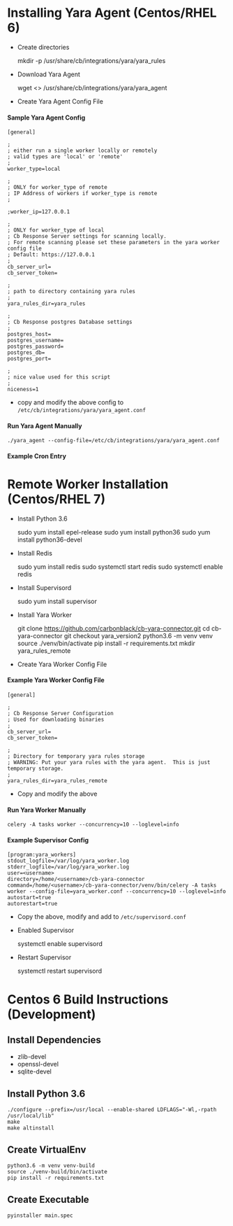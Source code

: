 


# Installing Yara Agent (Centos/RHEL 6)

* Create directories


	mkdir -p /usr/share/cb/integrations/yara/yara_rules
	
* Download Yara Agent


	wget <> /usr/share/cb/integrations/yara/yara_agent
	
* Create Yara Agent Config File


#### Sample Yara Agent Config

	[general]
	
	;
	; either run a single worker locally or remotely
	; valid types are 'local' or 'remote'
	;
	worker_type=local
	
	;
	; ONLY for worker_type of remote
	; IP Address of workers if worker_type is remote
	;
	
	;worker_ip=127.0.0.1
	
	;
	; ONLY for worker_type of local
	; Cb Response Server settings for scanning locally.
	; For remote scanning please set these parameters in the yara worker config file
	; Default: https://127.0.0.1
	;
	cb_server_url=
	cb_server_token=
	
	;
	; path to directory containing yara rules
	;
	yara_rules_dir=yara_rules
	
	;
	; Cb Response postgres Database settings
	;
	postgres_host=
	postgres_username=
	postgres_password=
	postgres_db=
	postgres_port=
	
	;
	; nice value used for this script
	;
	niceness=1
	
* copy and modify the above config to `/etc/cb/integrations/yara/yara_agent.conf`

#### Run Yara Agent Manually

	./yara_agent --config-file=/etc/cb/integrations/yara/yara_agent.conf

#### Example Cron Entry

# Remote Worker Installation (Centos/RHEL 7)

* Install Python 3.6


	sudo yum install epel-release
	sudo yum install python36
	sudo yum install python36-devel
	
* Install Redis
	

	sudo yum install redis
	sudo systemctl start redis
	sudo systemctl enable redis
	
* Install Supervisord


	sudo yum install supervisor
	
* Install Yara Worker


	git clone https://github.com/carbonblack/cb-yara-connector.git
	cd cb-yara-connector
	git checkout yara_version2
	python3.6 -m venv venv
	source ./venv/bin/activate
	pip install -r requirements.txt
	mkdir yara_rules_remote
	
* Create Yara Worker Config File

#### Example Yara Worker Config File

	[general]
	
	;
	; Cb Response Server Configuration
	; Used for downloading binaries
	;
	cb_server_url=
	cb_server_token=
	
	;
	; Directory for temporary yara rules storage
	; WARNING: Put your yara rules with the yara agent.  This is just temporary storage.
	;
	yara_rules_dir=yara_rules_remote
	
* Copy and modify the above
	
#### Run Yara Worker Manually

	celery -A tasks worker --concurrency=10 --loglevel=info
	
#### Example Supervisor Config

	[program:yara_workers]
	stdout_logfile=/var/log/yara_worker.log
	stderr_logfile=/var/log/yara_worker.log
	user=<username>
	directory=/home/<username>/cb-yara-connector
	command=/home/<username>/cb-yara-connector/venv/bin/celery -A tasks worker --config-file=yara_worker.conf --concurrency=10 --loglevel=info
	autostart=true
	autorestart=true
	
* Copy the above, modify and add to `/etc/supervisord.conf`

* Enabled Supervisor

	
	systemctl enable supervisord
	
* Restart Supervisor

	
	systemctl restart supervisord

# Centos 6 Build Instructions (Development)

## Install Dependencies

* zlib-devel
* openssl-devel
* sqlite-devel

## Install Python 3.6

	./configure --prefix=/usr/local --enable-shared LDFLAGS="-Wl,-rpath /usr/local/lib"
	make
	make altinstall

## Create VirtualEnv

	python3.6 -m venv venv-build
	source ./venv-build/bin/activate
	pip install -r requirements.txt

## Create Executable

	pyinstaller main.spec
